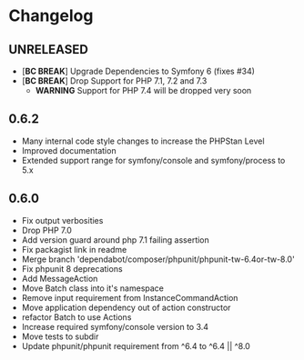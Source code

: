 # Changelog

## UNRELEASED
  
* [**BC BREAK**] Upgrade Dependencies to Symfony 6 (fixes #34)
* [**BC BREAK**] Drop Support for PHP 7.1, 7.2 and 7.3
  * **WARNING** Support for PHP 7.4 will be dropped very soon

## 0.6.2

* Many internal code style changes to increase the PHPStan Level
* Improved documentation
* Extended support range for symfony/console and symfony/process to 5.x

## 0.6.0

* Fix output verbosities
* Drop PHP 7.0
* Add version guard around php 7.1 failing assertion
* Fix packagist link in readme
* Merge branch 'dependabot/composer/phpunit/phpunit-tw-6.4or-tw-8.0'
* Fix phpunit 8 deprecations
* Add MessageAction
* Move Batch class into it's namespace
* Remove input requirement from InstanceCommandAction
* Move application dependency out of action constructor
* refactor Batch to use Actions
* Increase required symfony/console version to 3.4
* Move tests to subdir
* Update phpunit/phpunit requirement from ^6.4 to ^6.4 || ^8.0
